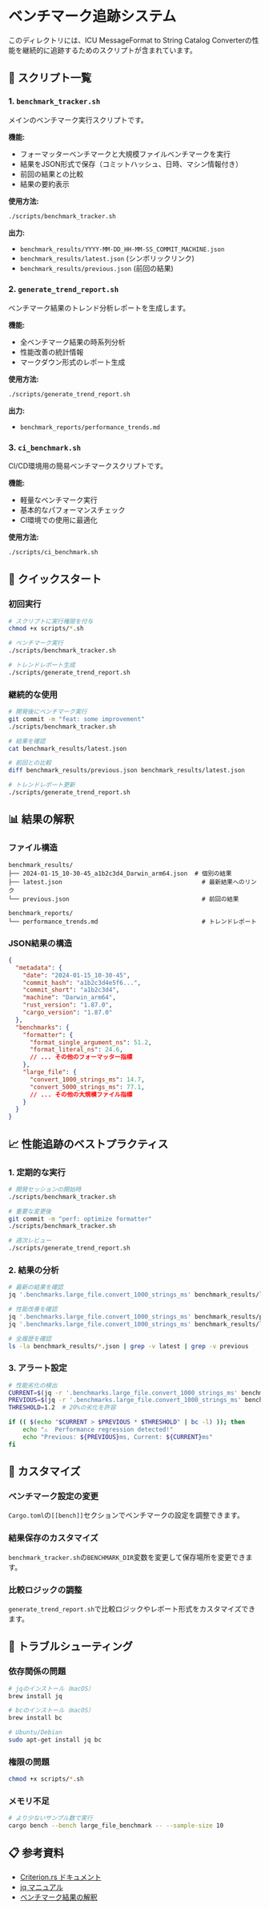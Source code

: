 # ベンチマーク追跡システム

このディレクトリには、ICU MessageFormat to String Catalog Converterの性能を継続的に追跡するためのスクリプトが含まれています。

## 📁 スクリプト一覧

### 1. `benchmark_tracker.sh`
メインのベンチマーク実行スクリプトです。

**機能:**
- フォーマッターベンチマークと大規模ファイルベンチマークを実行
- 結果をJSON形式で保存（コミットハッシュ、日時、マシン情報付き）
- 前回の結果との比較
- 結果の要約表示

**使用方法:**
```bash
./scripts/benchmark_tracker.sh
```

**出力:**
- `benchmark_results/YYYY-MM-DD_HH-MM-SS_COMMIT_MACHINE.json`
- `benchmark_results/latest.json` (シンボリックリンク)
- `benchmark_results/previous.json` (前回の結果)

### 2. `generate_trend_report.sh`
ベンチマーク結果のトレンド分析レポートを生成します。

**機能:**
- 全ベンチマーク結果の時系列分析
- 性能改善の統計情報
- マークダウン形式のレポート生成

**使用方法:**
```bash
./scripts/generate_trend_report.sh
```

**出力:**
- `benchmark_reports/performance_trends.md`

### 3. `ci_benchmark.sh`
CI/CD環境用の簡易ベンチマークスクリプトです。

**機能:**
- 軽量なベンチマーク実行
- 基本的なパフォーマンスチェック
- CI環境での使用に最適化

**使用方法:**
```bash
./scripts/ci_benchmark.sh
```

## 🚀 クイックスタート

### 初回実行
```bash
# スクリプトに実行権限を付与
chmod +x scripts/*.sh

# ベンチマーク実行
./scripts/benchmark_tracker.sh

# トレンドレポート生成
./scripts/generate_trend_report.sh
```

### 継続的な使用
```bash
# 開発後にベンチマーク実行
git commit -m "feat: some improvement"
./scripts/benchmark_tracker.sh

# 結果を確認
cat benchmark_results/latest.json

# 前回との比較
diff benchmark_results/previous.json benchmark_results/latest.json

# トレンドレポート更新
./scripts/generate_trend_report.sh
```

## 📊 結果の解釈

### ファイル構造
```
benchmark_results/
├── 2024-01-15_10-30-45_a1b2c3d4_Darwin_arm64.json  # 個別の結果
├── latest.json                                       # 最新結果へのリンク
└── previous.json                                     # 前回の結果

benchmark_reports/
└── performance_trends.md                             # トレンドレポート
```

### JSON結果の構造
```json
{
  "metadata": {
    "date": "2024-01-15_10-30-45",
    "commit_hash": "a1b2c3d4e5f6...",
    "commit_short": "a1b2c3d4",
    "machine": "Darwin_arm64",
    "rust_version": "1.87.0",
    "cargo_version": "1.87.0"
  },
  "benchmarks": {
    "formatter": {
      "format_single_argument_ns": 51.2,
      "format_literal_ns": 24.6,
      // ... その他のフォーマッター指標
    },
    "large_file": {
      "convert_1000_strings_ms": 14.7,
      "convert_5000_strings_ms": 77.1,
      // ... その他の大規模ファイル指標
    }
  }
}
```

## 📈 性能追跡のベストプラクティス

### 1. 定期的な実行
```bash
# 開発セッションの開始時
./scripts/benchmark_tracker.sh

# 重要な変更後
git commit -m "perf: optimize formatter"
./scripts/benchmark_tracker.sh

# 週次レビュー
./scripts/generate_trend_report.sh
```

### 2. 結果の分析
```bash
# 最新の結果を確認
jq '.benchmarks.large_file.convert_1000_strings_ms' benchmark_results/latest.json

# 性能改善を確認
jq '.benchmarks.large_file.convert_1000_strings_ms' benchmark_results/previous.json
jq '.benchmarks.large_file.convert_1000_strings_ms' benchmark_results/latest.json

# 全履歴を確認
ls -la benchmark_results/*.json | grep -v latest | grep -v previous
```

### 3. アラート設定
```bash
# 性能劣化の検出
CURRENT=$(jq -r '.benchmarks.large_file.convert_1000_strings_ms' benchmark_results/latest.json)
PREVIOUS=$(jq -r '.benchmarks.large_file.convert_1000_strings_ms' benchmark_results/previous.json)
THRESHOLD=1.2  # 20%の劣化を許容

if (( $(echo "$CURRENT > $PREVIOUS * $THRESHOLD" | bc -l) )); then
    echo "⚠️  Performance regression detected!"
    echo "Previous: ${PREVIOUS}ms, Current: ${CURRENT}ms"
fi
```

## 🔧 カスタマイズ

### ベンチマーク設定の変更
`Cargo.toml`の`[[bench]]`セクションでベンチマークの設定を調整できます。

### 結果保存のカスタマイズ
`benchmark_tracker.sh`の`BENCHMARK_DIR`変数を変更して保存場所を変更できます。

### 比較ロジックの調整
`generate_trend_report.sh`で比較ロジックやレポート形式をカスタマイズできます。

## 🐛 トラブルシューティング

### 依存関係の問題
```bash
# jqのインストール（macOS）
brew install jq

# bcのインストール（macOS）
brew install bc

# Ubuntu/Debian
sudo apt-get install jq bc
```

### 権限の問題
```bash
chmod +x scripts/*.sh
```

### メモリ不足
```bash
# より少ないサンプル数で実行
cargo bench --bench large_file_benchmark -- --sample-size 10
```

## 📋 参考資料

- [Criterion.rs ドキュメント](https://bheisler.github.io/criterion.rs/book/)
- [jq マニュアル](https://stedolan.github.io/jq/manual/)
- [ベンチマーク結果の解釈](benches/README.md) 
